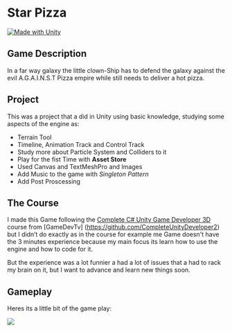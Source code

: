 # Star Pizza
[![Made with Unity](https://img.shields.io/badge/Made%20with-Unity-57b9d3.svg?style=for-the-badge&logo=unity)](https://unity3d.com)
## Game Description
In a far way galaxy the little clown-Ship  has to defend the galaxy against the  evil A.G.A.I.N.S.T Pizza empire while  still needs to deliver a hot pizza.

## Project 

This was a project that a did in Unity using basic knowledge, studying some aspects of the engine as:

- Terrain Tool
- Timeline, Animation Track and Control Track
- Study more about Particle System and Colliders to it
- Play for the fist Time with **Asset Store**
- Used Canvas and TextMeshPro and Images
- Add Music to the game with *Singleton Pattern* 
- Add Post Proscessing

## The Course 

I made this Game following the [Complete C# Unity Game Developer 3D](https://www.udemy.com/course/unitycourse2/) course from [GameDevTv] (https://github.com/CompleteUnityDeveloper2) but I didn’t do exactly as in the course for example me Game doesn't have the 3 minutes experience because my main focus its learn how to use the engine and how to code for it.

But the experience was a lot funnier a had a lot of issues that a had to rack my brain on it, but I want to advance and learn new things soon.

## Gameplay

Heres its a little bit of the game play:

![](Star-Pizza_VD.gif)

